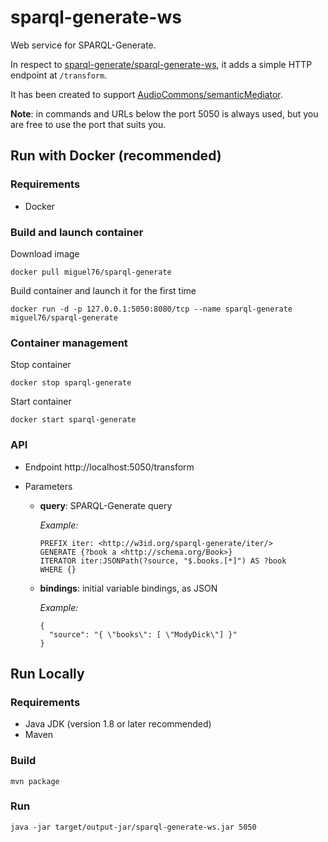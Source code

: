 # sparql-generate-ws

Web service for SPARQL-Generate.

In respect to [sparql-generate/sparql-generate-ws](https://github.com/sparql-generate/sparql-generate-ws), it adds a simple HTTP endpoint at `/transform`.

It has been created to support [AudioCommons/semanticMediator](https://github.com/AudioCommons/semanticMediator).

__Note__: in commands and URLs below the port 5050 is always used, but you are free to use the port that suits you.

## Run with Docker (recommended)

### Requirements

- Docker

### Build and launch container

Download image
```
docker pull miguel76/sparql-generate
```

Build container and launch it for the first time
```
docker run -d -p 127.0.0.1:5050:8080/tcp --name sparql-generate miguel76/sparql-generate
```

### Container management

Stop container
```
docker stop sparql-generate
```
Start container
```
docker start sparql-generate
```

### API

- Endpoint
http://localhost:5050/transform

- Parameters
  - __query__: SPARQL-Generate query
  
    _Example:_
    ```
    PREFIX iter: <http://w3id.org/sparql-generate/iter/>
    GENERATE {?book a <http://schema.org/Book>}
    ITERATOR iter:JSONPath(?source, "$.books.[*]") AS ?book
    WHERE {}
    ```
  - __bindings__: initial variable bindings, as JSON
  
    _Example:_
    ```
    {
      "source": "{ \"books\": [ \"ModyDick\"] }"
    }
    ```

## Run Locally

### Requirements

- Java JDK (version 1.8 or later recommended)
- Maven

### Build

```
mvn package
```

### Run

```
java -jar target/output-jar/sparql-generate-ws.jar 5050
```
